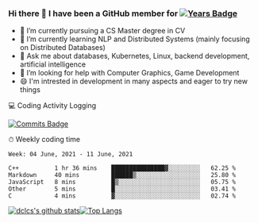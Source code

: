 ### Hi there 👋 I have been a GitHub member for [![Years Badge](https://badges.pufler.dev/years/dclcs)](https://badges.pufler.dev)

- 🔭 I’m currently pursuing a CS Master degree in CV
- 🌱 I’m currently learning NLP and Distributed Systems (mainly focusing on Distributed Databases)
- 💬 Ask me about databases, Kubernetes, Linux, backend development, artificial intelligence
- 🤔 I’m looking for help with Computer Graphics, Game Development
- 😄 I'm intrested in development in many aspects and eager to try new things

<!--
**dclcs/dclcs** is a ✨ _special_ ✨ repository because its `README.md` (this file) appears on your GitHub profile.

Here are some ideas to get you started:
- 👯 I’m looking to collaborate on ...
- 🤔 I’m looking for help with ...
- 📫 How to reach me: ...
- 😄 Pronouns: ...
- ⚡ Fun fact: ...
-->

💻 Coding Activity Logging

[![Commits Badge](https://badges.pufler.dev/commits/weekly/dclcs)](https://badges.pufler.dev)

⏱ Weekly coding time
<!-- Generated By https://github.com/athul/waka-readme -->
<!--START_SECTION:waka-->
```text
Week: 04 June, 2021 - 11 June, 2021

C++          1 hr 36 mins    ███████████████▓░░░░░░░░░   62.25 % 
Markdown     40 mins         ██████▒░░░░░░░░░░░░░░░░░░   25.80 % 
JavaScript   8 mins          █▒░░░░░░░░░░░░░░░░░░░░░░░   05.75 % 
Other        5 mins          █░░░░░░░░░░░░░░░░░░░░░░░░   03.41 % 
C            4 mins          ▓░░░░░░░░░░░░░░░░░░░░░░░░   02.74 % 
```
<!--END_SECTION:waka-->

[![dclcs's github stats](https://github-readme-stats.vercel.app/api?username=dclcs)](https://github.com/anuraghazra/github-readme-stats)[![Top Langs](https://github-readme-stats.vercel.app/api/top-langs/?username=dclcs&layout=compact)](https://github.com/anuraghazra/github-readme-stats)
